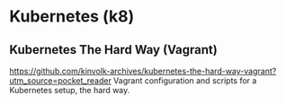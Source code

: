 # Kubernetes (k8)

## Kubernetes The Hard Way (Vagrant)
https://github.com/kinvolk-archives/kubernetes-the-hard-way-vagrant?utm_source=pocket_reader
Vagrant configuration and scripts for a Kubernetes setup, the hard way.

